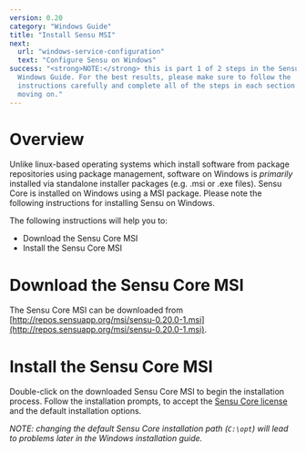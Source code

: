 ```yaml
---
version: 0.20
category: "Windows Guide"
title: "Install Sensu MSI"
next:
  url: "windows-service-configuration"
  text: "Configure Sensu on Windows"
success: "<strong>NOTE:</strong> this is part 1 of 2 steps in the Sensu
  Windows Guide. For the best results, please make sure to follow the
  instructions carefully and complete all of the steps in each section before
  moving on."
---
```


# Overview

Unlike linux-based operating systems which install software from package repositories using package management, software on Windows is _primarily_ installed via standalone installer packages (e.g. .msi or .exe files). Sensu Core is installed on Windows using a MSI package. Please note the following instructions for installing Sensu on Windows.

The following instructions will help you to:

- Download the Sensu Core MSI
- Install the Sensu Core MSI

# Download the Sensu Core MSI

The Sensu Core MSI can be downloaded from [http://repos.sensuapp.org/msi/sensu-0.20.0-1.msi](http://repos.sensuapp.org/msi/sensu-0.20.0-1.msi).

# Install the Sensu Core MSI

Double-click on the downloaded Sensu Core MSI to begin the installation process. Follow the installation prompts, to accept the [Sensu Core license](https://github.com/sensu/sensu/blob/master/MIT-LICENSE.txt) and the default installation options.

_NOTE: changing the default Sensu Core installation path (`C:\opt`) will lead to problems later in the Windows installation guide._
